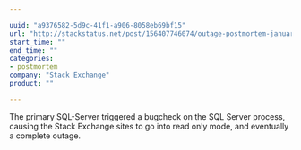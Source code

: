 ```yaml
---

uuid: "a9376582-5d9c-41f1-a906-8058eb69bf15"
url: "http://stackstatus.net/post/156407746074/outage-postmortem-january-24-2017"
start_time: ""
end_time: ""
categories:
- postmortem
company: "Stack Exchange"
product: ""

---
```


The primary SQL-Server triggered a bugcheck on the SQL Server process, causing the Stack Exchange sites to go into read only mode, and eventually a complete outage.
